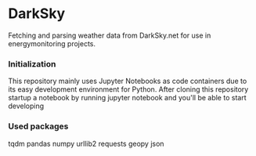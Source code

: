 # DarkSky
Fetching and parsing weather data from DarkSky.net for use in energymonitoring projects. 

### Initialization
This repository mainly uses Jupyter Notebooks as code containers due to its easy development environment for Python. After cloning this repository startup a notebook by running
        jupyter notebook
and you'll be able to start developing

### Used packages
tqdm
pandas
numpy
urllib2
requests
geopy
json
